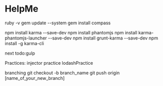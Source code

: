 # HelpMe

ruby -v
gem update --system
gem install compass

npm install karma --save-dev
npm install phantomjs
npm install karma-phantomjs-launcher --save-dev
npm install grunt-karma --save-dev
npm install -g karma-cli

next todo:gulp

Practices:
injector practice
lodashPractice

branching
git checkout -b branch_name
git push origin [name_of_your_new_branch]

